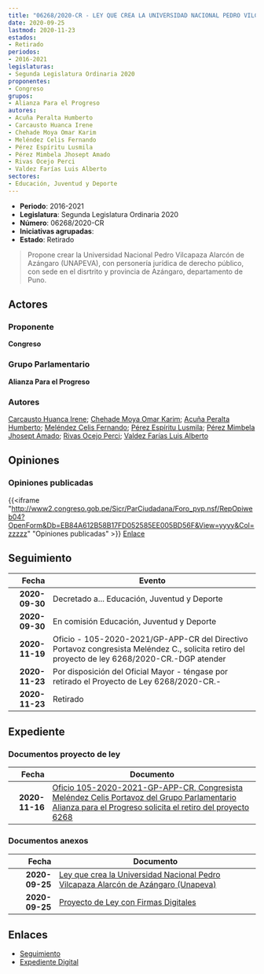 ```yaml
---
title: "06268/2020-CR - LEY QUE CREA LA UNIVERSIDAD NACIONAL PEDRO VILCAPAZA ALARCÓN DE AZÁNGARO (UNAPEVA)"
date: 2020-09-25
lastmod: 2020-11-23
estados:
- Retirado
periodos:
- 2016-2021
legislaturas:
- Segunda Legislatura Ordinaria 2020
proponentes:
- Congreso
grupos:
- Alianza Para el Progreso
autores:
- Acuña Peralta Humberto
- Carcausto Huanca Irene
- Chehade Moya Omar Karim
- Meléndez Celis Fernando
- Pérez Espíritu Lusmila
- Pérez Mimbela Jhosept Amado
- Rivas Ocejo Perci
- Valdez Farías Luis Alberto
sectores:
- Educación, Juventud y Deporte
---
```

- **Periodo**: 2016-2021
- **Legislatura**: Segunda Legislatura Ordinaria 2020
- **Número**: 06268/2020-CR
- **Iniciativas agrupadas**: 
- **Estado**: Retirado

> Propone crear la Universidad Nacional Pedro Vilcapaza Alarcón de Azángaro (UNAPEVA), con personería jurídica de derecho público, con sede en el disrtrito y provincia de Azángaro, departamento de Puno.


## Actores

### Proponente

**Congreso**

### Grupo Parlamentario

**Alianza Para el Progreso**

### Autores

[Carcausto Huanca Irene](mailto:mailto:icarcausto@congreso.gob.pe); [Chehade Moya Omar Karim](mailto:mailto:ochehade@congreso.gob.pe); [Acuña Peralta Humberto](mailto:mailto:hacuna@congreso.gob.pe); [Meléndez Celis Fernando](mailto:mailto:fmelendez@congreso.gob.pe); [Pérez Espíritu Lusmila](mailto:mailto:lperez@congreso.gob.pe); [Pérez Mimbela Jhosept Amado](mailto:mailto:jperezm@congreso.gob.pe); [Rivas Ocejo Perci](mailto:mailto:privas@congreso.gob.pe); [Valdez Farías Luis Alberto](mailto:mailto:lvaldez@congreso.gob.pe)

## Opiniones

### Opiniones publicadas

{{<iframe "http://www2.congreso.gob.pe/Sicr/ParCiudadana/Foro_pvp.nsf/RepOpiweb04?OpenForm&Db=EB84A612B58B17FD052585EE005BD56F&View=yyyy&Col=zzzzz" "Opiniones publicadas" >}}
[Enlace](http://www2.congreso.gob.pe/Sicr/ParCiudadana/Foro_pvp.nsf/RepOpiweb04?OpenForm&Db=EB84A612B58B17FD052585EE005BD56F&View=yyyy&Col=zzzzz)


## Seguimiento

| Fecha | Evento |
|------:|--------|
| **2020-09-30** | Decretado a... Educación, Juventud y Deporte |
| **2020-09-30** | En comisión Educación, Juventud y Deporte |
| **2020-11-19** | Oficio - 105-2020-2021/GP-APP-CR del Directivo Portavoz congresista Meléndez C., solicita retiro del proyecto de ley 6268/2020-CR.-DGP atender |
| **2020-11-23** | Por disposición del Oficial Mayor - téngase por retirado el Proyecto de Ley 6268/2020-CR.- |
| **2020-11-23** | Retirado |

## Expediente

### Documentos proyecto de ley

| Fecha | Documento |
|------:|-----------|
| **2020-11-16** | [Oficio 105-2020-2021-GP-APP-CR, Congresista Meléndez Celis Portavoz del Grupo Parlamentario Alianza para el Progreso solicita el retiro del proyecto 6268](http://www.leyes.congreso.gob.pe/Documentos/2016_2021/Retiro_de_Proyecto/OFICIO-105-2020-2021-GP-APP-CR.pdf) |

### Documentos anexos

| Fecha | Documento |
|------:|-----------|
| **2020-09-25** | [Ley que crea la Universidad Nacional Pedro Vilcapaza Alarcón de Azángaro (Unapeva)](http://www.leyes.congreso.gob.pe/Documentos/2016_2021/Proyectos_de_Ley_y_de_Resoluciones_Legislativas/PL06268-20200925..pdf) |
| **2020-09-25** | [Proyecto de Ley con Firmas Digitales](http://www.leyes.congreso.gob.pe/Documentos/2016_2021/Proyectos_de_Ley_y_de_Resoluciones_Legislativas/Proyectos_Firmas_digitales/PL06268.pdf) |

## Enlaces

- [Seguimiento](http://www2.congreso.gob.pe/Sicr/TraDocEstProc/CLProLey2016.nsf/f7fff46988ca05b1052578e100829cc7/222353e270f0e330052585ef0001e66f?OpenDocument)
- [Expediente Digital](http://www2.congreso.gob.pe/Sicr/TraDocEstProc/Expvirt_2011.nsf/visbusqptramdoc1621/06268?opendocument)

